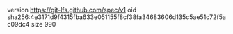version https://git-lfs.github.com/spec/v1
oid sha256:4e3171d9f4315fba633e051155f8cf38fa34683606d135c5ae51c72f5ac09dc4
size 990
